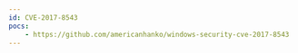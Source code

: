 ```yaml
---
id: CVE-2017-8543
pocs:
    - https://github.com/americanhanko/windows-security-cve-2017-8543
---
```

